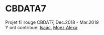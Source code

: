 # CBDATA7

Projet fil rouge CBDAT7, Dec.2018 - Mar.2019<br>
Y ont contribue: [Isaac](https://github.com/isaacarnault), [Moez](https://github.com/ammarmoez),[Alexa](ttps://github.com/alexakapral)
